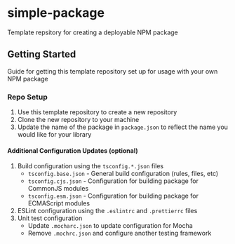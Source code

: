 # simple-package

Template repsitory for creating a deployable NPM package

## Getting Started

Guide for getting this template repository set up for usage with your own NPM package

### Repo Setup

1. Use this template repository to create a new repository
1. Clone the new repository to your machine
1. Update the name of the package in `package.json` to reflect the name you would like for your library

#### Additional Configuration Updates (optional)

1. Build configuration using the `tsconfig.*.json` files
    - `tsconfig.base.json` - General build configuration (rules, files, etc)
    - `tsconfig.cjs.json` - Configuration for building package for CommonJS modules
    - `tsconfig.esm.json` - Configuration for building package for ECMAScript modules
1. ESLint configuration using the `.eslintrc` and `.prettierrc` files
1. Unit test configuration
    - Update `.mocharc.json` to update configuration for Mocha
    - Remove `.mochrc.json` and configure another testing framework

